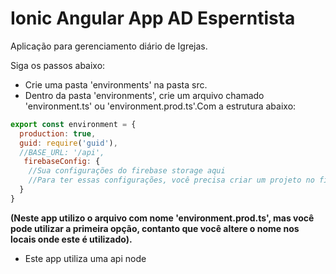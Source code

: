 # Ionic Angular App AD Esperntista

Aplicação para gerenciamento diário de Igrejas.

Siga os passos abaixo:
* Crie uma pasta 'environments' na pasta src.
* Dentro da pasta 'environments', crie um arquivo chamado 'environment.ts' ou 'environment.prod.ts'.Com a estrutura abaixo:

~~~javascript
export const environment = {
  production: true,
  guid: require('guid'),
  //BASE_URL: '/api',
   firebaseConfig: {
    //Sua configurações do firebase storage aqui
    //Para ter essas configurações, você precisa criar um projeto no firebase, e mais específicamente criar um storage.
  }
}
~~~
**(Neste app utilizo o arquivo com nome 'environment.prod.ts', mas você pode utilizar a primeira opção, contanto
que você altere o nome nos locais onde este é utilizado).**
* Este app utiliza uma api node
